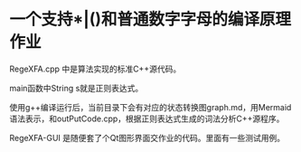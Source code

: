 # 一个支持*|()和普通数字字母的编译原理作业



RegeXFA.cpp 中是算法实现的标准C++源代码。

main函数中String s就是正则表达式。

使用g++编译运行后，当前目录下会有对应的状态转换图graph.md，用Mermaid语法表示，和outPutCode.cpp，根据正则表达式生成的词法分析C++源程序。



RegeXFA-GUI 是随便套了个Qt图形界面交作业的代码。里面有一些测试用例。


